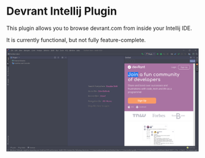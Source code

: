 <h1>Devrant Intellij Plugin</h1>

<p>This plugin allows you to browse devrant.com from inside your Intellij IDE. </p>
<p>It is currently functional, but not fully feature-complete. </p>

<img src="Capture.PNG"/>
